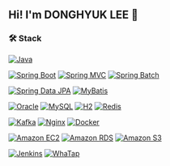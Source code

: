 ## Hi! I'm DONGHYUK LEE 👋
### 🛠️ Stack
[![Java](https://img.shields.io/badge/Java-blue)](https://www.java.com/)

[![Spring Boot](https://img.shields.io/badge/Spring%20Boot-brightgreen)](https://spring.io/projects/spring-boot)
[![Spring MVC](https://img.shields.io/badge/Spring%20MVC-green)](https://docs.spring.io/spring-framework/docs/current/reference/html/web.html)
[![Spring Batch](https://img.shields.io/badge/Spring%20Batch-orange)](https://spring.io/projects/spring-batch)

[![Spring Data JPA](https://img.shields.io/badge/Spring%20Data%20JPA-blue)](https://spring.io/projects/spring-data-jpa)
[![MyBatis](https://img.shields.io/badge/MyBatis-purple)](https://mybatis.org/)

[![Oracle](https://img.shields.io/badge/Oracle-red)](https://www.oracle.com/database/)
[![MySQL](https://img.shields.io/badge/MySQL-blue)](https://www.mysql.com/)
[![H2](https://img.shields.io/badge/H2-orange)](https://www.h2database.com/html/main.html)
[![Redis](https://img.shields.io/badge/Redis-red)](https://redis.io/)

[![Kafka](https://img.shields.io/badge/Kafka-purple)](https://kafka.apache.org/)
[![Nginx](https://img.shields.io/badge/Nginx-green)](https://www.nginx.com/)
[![Docker](https://img.shields.io/badge/Docker-blue)](https://www.docker.com/)

[![Amazon EC2](https://img.shields.io/badge/Amazon%20EC2-brightgreen)](https://aws.amazon.com/ec2/)
[![Amazon RDS](https://img.shields.io/badge/Amazon%20RDS-red)](https://aws.amazon.com/rds/)
[![Amazon S3](https://img.shields.io/badge/Amazon%20S3-blue)](https://aws.amazon.com/s3/)

[![Jenkins](https://img.shields.io/badge/Jenkins-yellow)](https://www.jenkins.io/)
[![WhaTap](https://img.shields.io/badge/WhaTap-orange)](https://whatap.io/)
